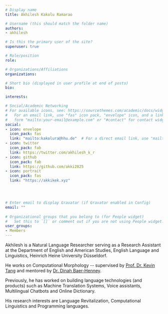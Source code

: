 ```yaml
---
# Display name
title: Akhilesh Kakolu Ramarao

# Username (this should match the folder name)
authors:
- akhilesh

# Is this the primary user of the site?
superuser: true

# Role/position
role: 

# Organizations/Affiliations
organizations:

# Short bio (displayed in user profile at end of posts)
bio: 

interests:

# Social/Academic Networking
# For available icons, see: https://sourcethemes.com/academic/docs/widgets/#icons
#   For an email link, use "fas" icon pack, "envelope" icon, and a link in the
#   form "mailto:your-email@example.com" or "#contact" for contact widget.
social:
- icon: envelope
  icon_pack: fas
  link: "mailto:kakolura@hhu.de"  # For a direct email link, use "mailto:test@example.org".
- icon: twitter
  icon_pack: fab
  link: https://twitter.com/akhilesh_k_r
- icon: github
  icon_pack: fab
  link: https://github.com/akki2825
- icon: portrait
  icon_pack: fas
  link: "https://akkikek.xyz"




# Enter email to display Gravatar (if Gravatar enabled in Config)
email: ""
  
# Organizational groups that you belong to (for People widget)
#   Set this to `[]` or comment out if you are not using People widget.  
user_groups:
- Members
---
```


Akhilesh is a Natural Language Researcher serving as a Research Assistant at the Department of English and American Studies, English Language and Linguistics, Heinrich Heine University Düsseldorf.

He works on Computational Morphology -- supervised by [Prof. Dr. Kevin Tang](https://slam.phil.hhu.de/authors/kevin/) and mentored by [Dr. Dinah Baer-Henney](https://blogs.phil.hhu.de/dbh13/).

Previously, he has worked on building language technologies (and products) such as Machine Translation Systems, Voice assistants, Multilingual Chatbots and Online Dictionary.

His research interests are Language Revitalization, Computational Linguistics and Programming languages.
